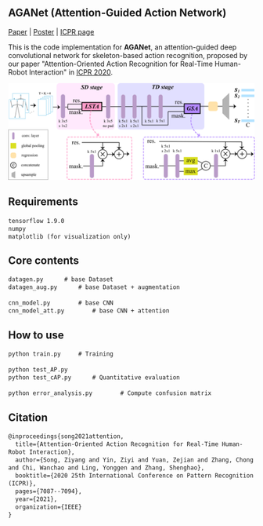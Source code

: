 ## AGANet (Attention-Guided Action Network)

[Paper](https://arxiv.org/abs/2007.01065) | 
[Poster](https://ailb-web.ing.unimore.it/icpr/media/posters/11730.pdf) |
[ICPR page](https://ailb-web.ing.unimore.it/icpr/author/2770)

This is the code implementation for **AGANet**, an attention-guided deep convolutional network
for skeleton-based action recognition, proposed by our paper "Attention-Oriented 
Action Recognition for Real-Time Human-Robot Interaction" in [ICPR 2020](https://www.micc.unifi.it/icpr2020/).

<img src="AGANet.png" alt="drawing" width="600"/>

## Requirements
```
tensorflow 1.9.0
numpy
matplotlib (for visualization only)
```

## Core contents
```
datagen.py      # base Dataset
datagen_aug.py      # base Dataset + augmentation

cnn_model.py        # base CNN
cnn_model_att.py        # base CNN + attention
```

## How to use
```
python train.py     # Training

python test_AP.py
python test_cAP.py      # Quantitative evaluation

python error_analysis.py        # Compute confusion matrix
```

## Citation
```
@inproceedings{song2021attention,
  title={Attention-Oriented Action Recognition for Real-Time Human-Robot Interaction},
  author={Song, Ziyang and Yin, Ziyi and Yuan, Zejian and Zhang, Chong and Chi, Wanchao and Ling, Yonggen and Zhang, Shenghao},
  booktitle={2020 25th International Conference on Pattern Recognition (ICPR)},
  pages={7087--7094},
  year={2021},
  organization={IEEE}
}
```
